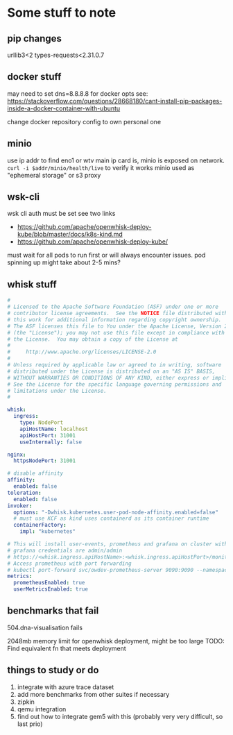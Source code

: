 # Some stuff to note

## pip changes
urllib3<2
types-requests<2.31.0.7

## docker stuff

may need to set dns=8.8.8.8 for docker opts see: https://stackoverflow.com/questions/28668180/cant-install-pip-packages-inside-a-docker-container-with-ubuntu

change docker repository config to own personal one

## minio

use ip addr to find eno1 or wtv main ip card is, minio is exposed on network. `curl -i $addr/minio/health/live` to verify it works
minio used as "ephemeral storage" or s3 proxy

## wsk-cli

wsk cli auth must be set 
see two links

- https://github.com/apache/openwhisk-deploy-kube/blob/master/docs/k8s-kind.md
- https://github.com/apache/openwhisk-deploy-kube/

must wait for all pods to run first or will always encounter issues. pod spinning up might take about 2-5 mins?

## whisk stuff

```yaml
#
# Licensed to the Apache Software Foundation (ASF) under one or more
# contributor license agreements.  See the NOTICE file distributed with
# this work for additional information regarding copyright ownership.
# The ASF licenses this file to You under the Apache License, Version 2.0
# (the "License"); you may not use this file except in compliance with
# the License.  You may obtain a copy of the License at
#
#     http://www.apache.org/licenses/LICENSE-2.0
#
# Unless required by applicable law or agreed to in writing, software
# distributed under the License is distributed on an "AS IS" BASIS,
# WITHOUT WARRANTIES OR CONDITIONS OF ANY KIND, either express or implied.
# See the License for the specific language governing permissions and
# limitations under the License.
#

whisk:
  ingress:
    type: NodePort
    apiHostName: localhost
    apiHostPort: 31001
    useInternally: false

nginx:
  httpsNodePort: 31001

# disable affinity
affinity:
  enabled: false
toleration:
  enabled: false
invoker:
  options: "-Dwhisk.kubernetes.user-pod-node-affinity.enabled=false"
  # must use KCF as kind uses containerd as its container runtime
  containerFactory:
    impl: "kubernetes"

# This will install user-events, prometheus and grafana on cluster with already preconfigured grafana dashboards for visualizing user metrics
# grafana credentials are admin/admin
# https://<whisk.ingress.apiHostName>:<whisk.ingress.apiHostPort>/monitoring/dashboards
# Access prometheus with port forwarding
# kubectl port-forward svc/owdev-prometheus-server 9090:9090 --namespace openwhisk
metrics:
  prometheusEnabled: true
  userMetricsEnabled: true
```

## benchmarks that fail

504.dna-visualisation fails

2048mb memory limit for openwhisk deployment, might be too large
TODO: Find equivalent fn that meets deployment

## things to study or do

1. integrate with azure trace dataset
2. add more benchmarks from other suites if necessary
3. zipkin
4. qemu integration
5. find out how to integrate gem5 with this (probably very very difficult, so last prio)